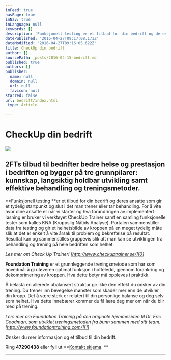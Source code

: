 ```yaml
---
inFeed: true
hasPage: true
inNav: true
inLanguage: null
keywords: []
description: 'Funksjonell testing er et tilbud for din bedrift og deres ansatte som gir et tydelig startpunkt og slut i det man trener eller tar behandling. For å vite hvor dine ansatte er når vi starter og hva forandringen av implementert løsning er bruker vi verktøyet CheckUp Trainer samt en samling funksjonelle tester som kalles KNA (Kroppslig Nåtids Analyse). Portalen sammenstiller data fra testing og gir et helhetsbilde av kroppen på en meget tydelig måte slik at det er enkelt å vite årsak til problem og bekreftelse på resultat. Resultat kan og sammenstilles gruppevis slik att man kan se utviklingen fra behandling og trening på hele bedriften som helhet. '
datePublished: '2016-04-27T09:17:08.171Z'
dateModified: '2016-04-27T09:16:05.622Z'
title: CheckUp din bedrift
author: []
sourcePath: _posts/2016-04-15-bedrift.md
published: true
authors: []
publisher:
  name: null
  domain: null
  url: null
  favicon: null
starred: false
url: bedrift/index.html
_type: Article

---
```

# CheckUp din bedrift
![](https://the-grid-user-content.s3-us-west-2.amazonaws.com/0a8da3ef-1620-4d85-b498-be56d126d32f.jpg)

## 2FTs tilbud til bedrifter bedre helse og prestasjon i bedriften og bygger på tre grunnpilarer: kunnskap, langsiktig holdbar utvikling samt effektive behandling og treningsmetoder. 

**Funksjonell testing **er et tilbud for din bedrift og deres ansatte som gir et tydelig startpunkt og slut i det man trener eller tar behandling. For å vite hvor dine ansatte er når vi starter og hva forandringen av implementert løsning er bruker vi verktøyet CheckUp Trainer samt en samling funksjonelle tester som kalles KNA (Kroppslig Nåtids Analyse). Portalen sammenstiller data fra testing og gir et helhetsbilde av kroppen på en meget tydelig måte slik at det er enkelt å vite årsak til problem og bekreftelse på resultat. Resultat kan og sammenstilles gruppevis slik att man kan se utviklingen fra behandling og trening på hele bedriften som helhet. 

_Les mer om Check Up Trainer! [http://www.checkuptrainer.se/][0]_

**Foundation Training** er et grunnleggende treningsmetode som har som hovedmål å gi utøveren optimal funksjon i hofteledd, gjennom forankring og dekomprimering av kroppen. Hva dette betyr må oppleves i praktikk. 

Å belasta en allerede ubalansert struktur gir ikke den effekt du ønsker av din trening. Du trener inn bevegelse mønster som skader mer enn de utvikler din kropp. Det å være sterk er relatert til din personlige balanse og deg selv som helhet. Hva dette innebærer kommer du få lære deg mer om når du blir med på trening. 

_Lers mer om Foundation Training på den originale hjemmesiden til Dr. Eric Goodman, som utviklet treningsmetoden fra bunn sammen med sitt team. [http://www.foundationtraining.com/][1]_

Ønsker du mer informasjon og et tilbud til din bedrift.

Ring **47290438** eller fyll ut **[Kontakt skjema][2]. **

****

[0]: http://www.checkuptrainer.se/
[1]: http://www.foundationtraining.com/
[2]: https://podio.com/webforms/15595616/1045133